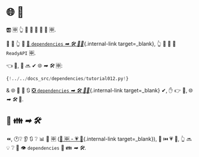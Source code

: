 # 🌐 🔗

🆎 🈸 👆 💪 💚 🚮 🔗 🎂 🈸.

🎏 🌌 👆 💪 [🚮 `dependencies` _➡ 🛠️ 👨‍🎨_](dependencies-in-path-operation-decorators.md){.internal-link target=\_blank}, 👆 💪 🚮 👫 `ReadyAPI` 🈸.

👈 💼, 👫 🔜 ✔ 🌐 _➡ 🛠️_ 🈸:

```Python hl_lines="15"
{!../../docs_src/dependencies/tutorial012.py!}
```

&amp; 🌐 💭 📄 🔃 [❎ `dependencies` _➡ 🛠️ 👨‍🎨_](dependencies-in-path-operation-decorators.md){.internal-link target=\_blank} ✔, ✋️ 👉 💼, 🌐 _➡ 🛠️_ 📱.

## 🔗 👪 _➡ 🛠️_

⏪, 🕐❔ 👂 🔃 ❔ 📊 🦏 🈸 ([🦏 🈸 - 💗 📁](../../tutorial/bigger-applications.md){.internal-link target=\_blank}), 🎲 ⏮️ 💗 📁, 👆 🔜 💡 ❔ 📣 👁 `dependencies` 🔢 👪 _➡ 🛠️_.
